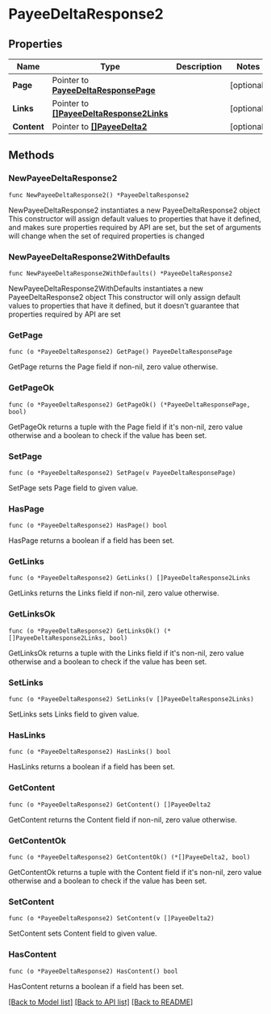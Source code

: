 # PayeeDeltaResponse2

## Properties

Name | Type | Description | Notes
------------ | ------------- | ------------- | -------------
**Page** | Pointer to [**PayeeDeltaResponsePage**](PayeeDeltaResponsePage.md) |  | [optional] 
**Links** | Pointer to [**[]PayeeDeltaResponse2Links**](PayeeDeltaResponse2Links.md) |  | [optional] 
**Content** | Pointer to [**[]PayeeDelta2**](PayeeDelta2.md) |  | [optional] 

## Methods

### NewPayeeDeltaResponse2

`func NewPayeeDeltaResponse2() *PayeeDeltaResponse2`

NewPayeeDeltaResponse2 instantiates a new PayeeDeltaResponse2 object
This constructor will assign default values to properties that have it defined,
and makes sure properties required by API are set, but the set of arguments
will change when the set of required properties is changed

### NewPayeeDeltaResponse2WithDefaults

`func NewPayeeDeltaResponse2WithDefaults() *PayeeDeltaResponse2`

NewPayeeDeltaResponse2WithDefaults instantiates a new PayeeDeltaResponse2 object
This constructor will only assign default values to properties that have it defined,
but it doesn't guarantee that properties required by API are set

### GetPage

`func (o *PayeeDeltaResponse2) GetPage() PayeeDeltaResponsePage`

GetPage returns the Page field if non-nil, zero value otherwise.

### GetPageOk

`func (o *PayeeDeltaResponse2) GetPageOk() (*PayeeDeltaResponsePage, bool)`

GetPageOk returns a tuple with the Page field if it's non-nil, zero value otherwise
and a boolean to check if the value has been set.

### SetPage

`func (o *PayeeDeltaResponse2) SetPage(v PayeeDeltaResponsePage)`

SetPage sets Page field to given value.

### HasPage

`func (o *PayeeDeltaResponse2) HasPage() bool`

HasPage returns a boolean if a field has been set.

### GetLinks

`func (o *PayeeDeltaResponse2) GetLinks() []PayeeDeltaResponse2Links`

GetLinks returns the Links field if non-nil, zero value otherwise.

### GetLinksOk

`func (o *PayeeDeltaResponse2) GetLinksOk() (*[]PayeeDeltaResponse2Links, bool)`

GetLinksOk returns a tuple with the Links field if it's non-nil, zero value otherwise
and a boolean to check if the value has been set.

### SetLinks

`func (o *PayeeDeltaResponse2) SetLinks(v []PayeeDeltaResponse2Links)`

SetLinks sets Links field to given value.

### HasLinks

`func (o *PayeeDeltaResponse2) HasLinks() bool`

HasLinks returns a boolean if a field has been set.

### GetContent

`func (o *PayeeDeltaResponse2) GetContent() []PayeeDelta2`

GetContent returns the Content field if non-nil, zero value otherwise.

### GetContentOk

`func (o *PayeeDeltaResponse2) GetContentOk() (*[]PayeeDelta2, bool)`

GetContentOk returns a tuple with the Content field if it's non-nil, zero value otherwise
and a boolean to check if the value has been set.

### SetContent

`func (o *PayeeDeltaResponse2) SetContent(v []PayeeDelta2)`

SetContent sets Content field to given value.

### HasContent

`func (o *PayeeDeltaResponse2) HasContent() bool`

HasContent returns a boolean if a field has been set.


[[Back to Model list]](../README.md#documentation-for-models) [[Back to API list]](../README.md#documentation-for-api-endpoints) [[Back to README]](../README.md)


